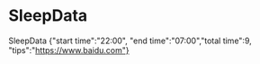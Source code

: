 # SleepData
SleepData {"start time":"22:00", "end time":"07:00","total time":9, "tips":"https://www.baidu.com"}
